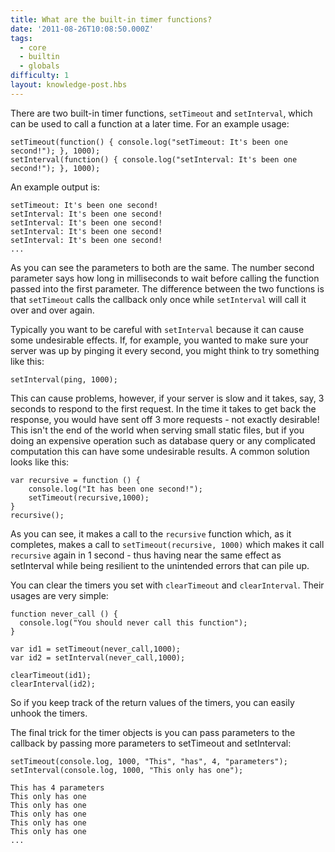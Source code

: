```yaml
---
title: What are the built-in timer functions?
date: '2011-08-26T10:08:50.000Z'
tags:
  - core
  - builtin
  - globals
difficulty: 1
layout: knowledge-post.hbs
---
```


There are two built-in timer functions, `setTimeout` and `setInterval`, which can be used to call a function at a later time. For an example usage:

    setTimeout(function() { console.log("setTimeout: It's been one second!"); }, 1000);
    setInterval(function() { console.log("setInterval: It's been one second!"); }, 1000);

An example output is:

    setTimeout: It's been one second!
    setInterval: It's been one second!
    setInterval: It's been one second!
    setInterval: It's been one second!
    setInterval: It's been one second!
    ...

As you can see the parameters to both are the same. The number second parameter says how long in milliseconds to wait before calling the function passed into the first parameter. The difference between the two functions is that `setTimeout` calls the callback only once while `setInterval` will call it over and over again.

Typically you want to be careful with `setInterval` because it can cause some undesirable effects.  If, for example, you wanted to make sure your server was up by pinging it every second, you might think to try something like this:

    setInterval(ping, 1000);

This can cause problems, however, if your server is slow and it takes, say, 3 seconds to respond to the first request. In the time it takes to get back the response, you would have sent off 3 more requests - not exactly desirable!  This isn't the end of the world when serving small static files, but if you doing an expensive operation such as database query or any complicated computation this can have some undesirable results. A common solution looks like this:

    var recursive = function () {
        console.log("It has been one second!");
        setTimeout(recursive,1000);
    }
    recursive();

As you can see, it makes a call to the `recursive` function which, as it completes, makes a call to `setTimeout(recursive, 1000)` which makes it call `recursive` again in 1 second - thus having near the same effect as setInterval while being resilient to the unintended errors that can pile up.

You can clear the timers you set with `clearTimeout` and `clearInterval`. Their usages are very simple:

    function never_call () {
      console.log("You should never call this function");
    }

    var id1 = setTimeout(never_call,1000);
    var id2 = setInterval(never_call,1000);

    clearTimeout(id1);
    clearInterval(id2);

So if you keep track of the return values of the timers, you can easily unhook the timers. 

The final trick for the timer objects is you can pass parameters to the callback by passing more parameters to setTimeout and setInterval:

    setTimeout(console.log, 1000, "This", "has", 4, "parameters");
    setInterval(console.log, 1000, "This only has one");

    This has 4 parameters
    This only has one
    This only has one
    This only has one
    This only has one
    This only has one
    ...
